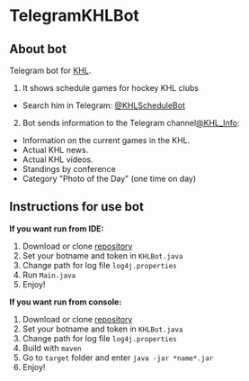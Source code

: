 # TelegramKHLBot

## About bot 

Telegram bot for [KHL](http://khl.ru).

1. It shows schedule games for hockey KHL clubs
 
 - Search him in Telegram: [@KHLScheduleBot](https://telegram.me/KHLScheduleBot)


2. Bot sends information to the Telegram channel[@KHL_Info](https://telegram.me/KHL_Info): 
 
 - Information on the current games in the KHL.
 - Actual KHL news.
 - Actual KHL videos.
 - Standings by conference
 - Category "Photo of the Day" (one time on day)
 
 
 ## Instructions for use bot
 
 **If you want run from IDE:**
 
 1. Download or clone [repository](https://github.com/schepach/TelegramKHLBot.git)
 2. Set your botname and token in `KHLBot.java`
 3. Change path for log file `log4j.properties`
 4. Run `Main.java`
 5. Enjoy!
 
 **If you want run from console:**
 
 1. Download or clone [repository](https://github.com/schepach/TelegramKHLBot.git)
 2. Set your botname and token in `KHLBot.java`
 3. Change path for log file `log4j.properties`
 4. Build with `maven`
 5. Go to `target` folder and enter `java -jar *name*.jar`
 6. Enjoy!

